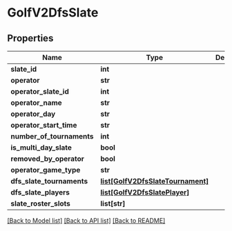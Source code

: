 # GolfV2DfsSlate

## Properties
Name | Type | Description | Notes
------------ | ------------- | ------------- | -------------
**slate_id** | **int** |  | [optional] 
**operator** | **str** |  | [optional] 
**operator_slate_id** | **int** |  | [optional] 
**operator_name** | **str** |  | [optional] 
**operator_day** | **str** |  | [optional] 
**operator_start_time** | **str** |  | [optional] 
**number_of_tournaments** | **int** |  | [optional] 
**is_multi_day_slate** | **bool** |  | [optional] 
**removed_by_operator** | **bool** |  | [optional] 
**operator_game_type** | **str** |  | [optional] 
**dfs_slate_tournaments** | [**list[GolfV2DfsSlateTournament]**](GolfV2DfsSlateTournament.md) |  | [optional] 
**dfs_slate_players** | [**list[GolfV2DfsSlatePlayer]**](GolfV2DfsSlatePlayer.md) |  | [optional] 
**slate_roster_slots** | **list[str]** |  | [optional] 

[[Back to Model list]](../README.md#documentation-for-models) [[Back to API list]](../README.md#documentation-for-api-endpoints) [[Back to README]](../README.md)

